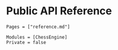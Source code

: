 # Public API Reference

```@index
Pages = ["reference.md"]
```

```@autodocs
Modules = [ChessEngine]
Private = false
```